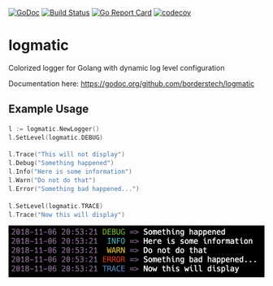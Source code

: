 [![GoDoc](http://godoc.org/github.com/borderstech/logmatic?status.png)](http://godoc.org/github.com/borderstech/logmatic)
[![Build Status](https://travis-ci.org/borderstech/logmatic.svg?branch=master)](https://travis-ci.org/borderstech/logmatic)
[![Go Report Card](https://goreportcard.com/badge/github.com/borderstech/logmatic)](https://goreportcard.com/report/github.com/borderstech/logmatic)
[![codecov](https://codecov.io/gh/borderstech/logmatic/branch/master/graph/badge.svg)](https://codecov.io/gh/borderstech/logmatic)

# logmatic

Colorized logger for Golang with dynamic log level configuration

Documentation here: https://godoc.org/github.com/borderstech/logmatic

## Example Usage

```go
l := logmatic.NewLogger()
l.SetLevel(logmatic.DEBUG)

l.Trace("This will not display")
l.Debug("Something happened")
l.Info("Here is some information")
l.Warn("Do not do that")
l.Error("Something bad happened...")

l.SetLevel(logmatic.TRACE)
l.Trace("Now this will display")
```

![Example results](example.png?raw=true "Example results")
